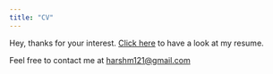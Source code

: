 ```yaml
---
title: "CV"
---
```

<head>
  <!-- Global site tag (gtag.js) - Google Analytics -->
<script async src="https://www.googletagmanager.com/gtag/js?id=G-2QHSF0Q5FG"></script>
<script>
  window.dataLayer = window.dataLayer || [];
  function gtag(){dataLayer.push(arguments);}
  gtag('js', new Date());

  gtag('config', 'G-2QHSF0Q5FG');
</script>
</head>

Hey, thanks for your interest. [Click here](/PDFs/HarshMaheshwari_CV.pdf) to have a look at my resume. 

Feel free to contact me at [harshm121@gmail.com](mailto:harshm121@gmail.com)

